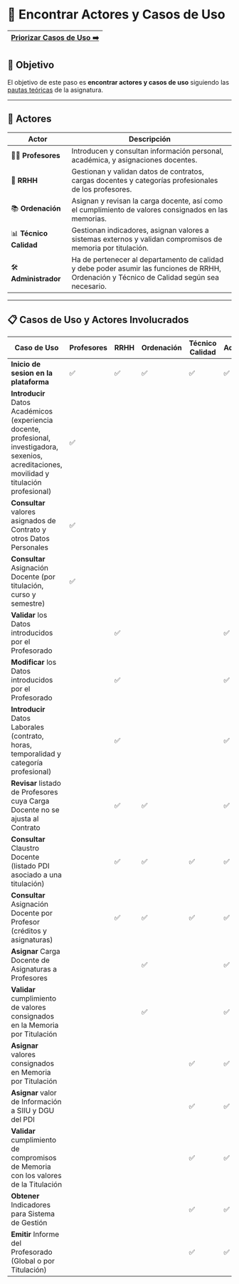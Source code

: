 # 📝 Encontrar Actores y Casos de Uso

[Priorizar Casos de Uso ➡️](PriorizarCasosDeUso.md) |
|--:|

## 🎯 **Objetivo**

El objetivo de este paso es **encontrar actores y casos de uso** siguiendo las [pautas teóricas](https://github.com/mmasias/IdSw1/blob/main/temario/contenidos/CdU.eAyCdU.md#c%C3%B3mo) de la asignatura.

---

## 👥 **Actores**  

| **Actor**              | **Descripción**                                                                                                                             |
|------------------------|---------------------------------------------------------------------------------------------------------------------------------------------|
| 👩‍🏫 **Profesores**      | Introducen y consultan información personal, académica, y asignaciones docentes.                                                            |
| 🏢 **RRHH**            | Gestionan y validan datos de contratos, cargas docentes y categorías profesionales de los profesores.                                       |
| 📚 **Ordenación**      | Asignan y revisan la carga docente, así como el cumplimiento de valores consignados en las memorias.                                        |
| 📊 **Técnico Calidad** | Gestionan indicadores, asignan valores a sistemas externos y validan compromisos de memoria por titulación.                                 | 
| 🛠️ **Administrador**   | Ha de pertenecer al departamento de calidad y debe poder asumir las funciones de RRHH, Ordenación y Técnico de Calidad según sea necesario. |

---

## 📋 **Casos de Uso y Actores Involucrados**

| Caso de Uso                                                                                                                                     | Profesores | RRHH | Ordenación | Técnico Calidad | Administrador |
|-------------------------------------------------------------------------------------------------------------------------------------------------|------------|------|------------|-----------------|---------------|
| **Inicio de sesion en la plataforma** | ✅    |   ✅   |    ✅    |    ✅    |    ✅    |
| **Introducir** Datos Académicos (experiencia docente, profesional, investigadora, sexenios, acreditaciones, movilidad y titulación profesional) | ✅         |      |            |                 |               |
| **Consultar** valores asignados de Contrato y otros Datos Personales                                                                            | ✅         |      |            |                 |               |
| **Consultar** Asignación Docente (por titulación, curso y semestre)                                                                             | ✅         |      |            |                 |               |
| **Validar** los Datos introducidos por el Profesorado                                                                                           |            | ✅   |            |                 | ✅            |
| **Modificar** los Datos introducidos por el Profesorado                                                                                         |            | ✅   |            |                 | ✅            |
| **Introducir** Datos Laborales (contrato, horas, temporalidad y categoría profesional)                                                          |            | ✅   |            |                 | ✅            |
| **Revisar** listado de Profesores cuya Carga Docente no se ajusta al Contrato                                                                   |            | ✅   | ✅         |                 | ✅           |
| **Consultar** Claustro Docente (listado PDI asociado a una titulación)                                                                          |            | ✅   | ✅         | ✅              | ✅           |
| **Consultar** Asignación Docente por Profesor (créditos y asignaturas)                                                                          |            | ✅   | ✅         | ✅              | ✅           |
| **Asignar** Carga Docente de Asignaturas a Profesores                                                                                           |            |      | ✅         |                 | ✅            |
| **Validar** cumplimiento de valores consignados en la Memoria por Titulación                                                                    |            |      | ✅         |                 | ✅            |
| **Asignar** valores consignados en Memoria por Titulación                                                                                       |            |      |            | ✅              | ✅            |
| **Asignar** valor de Información a SIIU y DGU del PDI                                                                                           |            |      |            | ✅              | ✅            |
| **Validar** cumplimiento de compromisos de Memoria con los valores de la Titulación                                                             |            |      |            | ✅              | ✅            |
| **Obtener** Indicadores para Sistema de Gestión                                                                                                 |            |      |            | ✅              | ✅            |
| **Emitir** Informe del Profesorado (Global o por Titulación)                                                                                    |            |      |            | ✅              | ✅            |